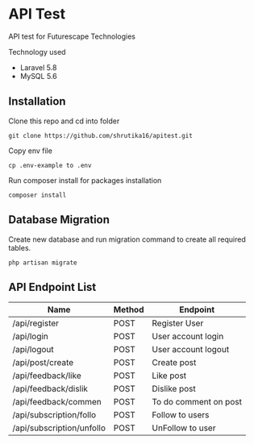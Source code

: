# API Test

API test for Futurescape Technologies

Technology used

-   Laravel 5.8
-   MySQL 5.6

## Installation

Clone this repo and cd into folder
```
git clone https://github.com/shrutika16/apitest.git
```

Copy env file
```
cp .env-example to .env
```

Run composer install for packages installation
```
composer install
```

## Database Migration
Create new database and run migration command to create all required tables.

```
php artisan migrate
```

## API Endpoint List

| Name | Method | Endpoint |
| - | - | - |
| /api/register | POST |  Register User |
| /api/login | POST | User account login |
| /api/logout | POST | User account logout |
| /api/post/create | POST | Create post |
| /api/feedback/like | POST | Like post |
| /api/feedback/dislik | POST | Dislike post |
| /api/feedback/commen | POST | To do comment on post |
| /api/subscription/follo | POST | Follow to users |
| /api/subscription/unfollo | POST | UnFollow to user |